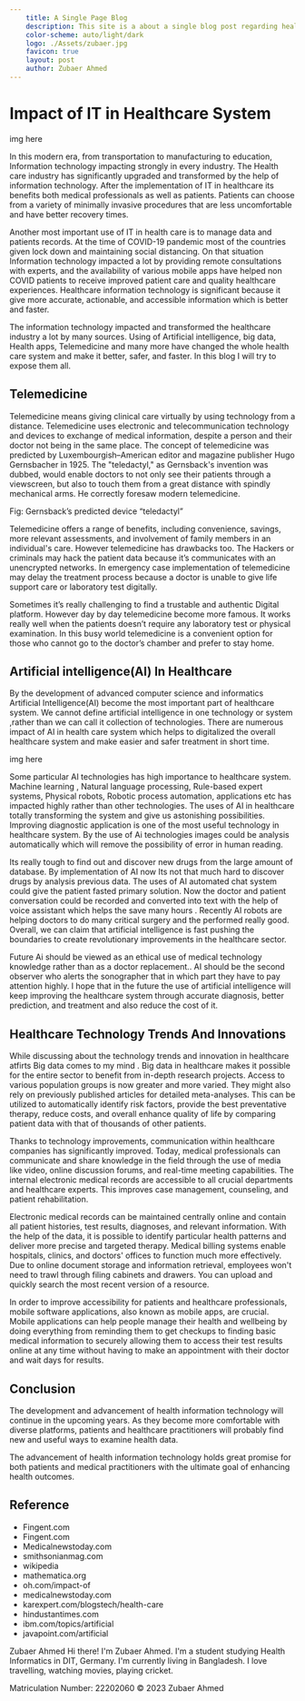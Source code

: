 ```yaml
---
    title: A Single Page Blog
    description: This site is a about a single blog post regarding healthcare.
    color-scheme: auto/light/dark
    logo: ./Assets/zubaer.jpg
    favicon: true
    layout: post
    author: Zubaer Ahmed
---
```


# Impact of IT in Healthcare System

img here

In this modern era, from transportation to manufacturing to education, Information technology impacting strongly in every industry. The Health care industry has significantly upgraded and transformed by the help of information technology. After the implementation of IT in healthcare its benefits both medical professionals as well as patients. Patients can choose from a variety of minimally invasive procedures that are less uncomfortable and have better recovery times.

Another most important use of IT in health care is to manage data and patients records. At the time of COVID-19 pandemic most of the countries given lock down and maintaining social distancing. On that situation Information technology impacted a lot by providing remote consultations with experts, and the availability of various mobile apps have helped non COVID patients to receive improved patient care and quality healthcare experiences. Healthcare information technology is significant because it give more accurate, actionable, and accessible information which is better and faster.

The information technology impacted and transformed the healthcare industry a lot by many sources. Using of Artificial intelligence, big data, Health apps, Telemedicine and many more have changed the whole health care system and make it better, safer, and faster. In this blog I will try to expose them all.

## Telemedicine
Telemedicine means giving clinical care virtually by using technology from a distance. Telemedicine uses electronic and telecommunication technology and devices to exchange of medical information, despite a person and their doctor not being in the same place. The concept of telemedicine was predicted by Luxembourgish–American editor and magazine publisher Hugo Gernsbacher in 1925. The "teledactyl," as Gernsback's invention was dubbed, would enable doctors to not only see their patients through a viewscreen, but also to touch them from a great distance with spindly mechanical arms. He correctly foresaw modern telemedicine.


Fig: Gernsback’s predicted device “teledactyl”

Telemedicine offers a range of benefits, including convenience, savings, more relevant assessments, and involvement of family members in an individual's care. However telemedicine has drawbacks too. The Hackers or criminals may hack the patient data because it’s communicates with an unencrypted networks. In emergency case implementation of telemedicine may delay the treatment process because a doctor is unable to give life support care or laboratory test digitally.

Sometimes it’s really challenging to find a trustable and authentic Digital platform. However day by day telemedicine become more famous. It works really well when the patients doesn’t require any laboratory test or physical examination. In this busy world telemedicine is a convenient option for those who cannot go to the doctor’s chamber and prefer to stay home.

## Artificial intelligence(AI) In Healthcare
By the development of advanced computer science and informatics Artificial Intelligence(AI) become the most important part of healthcare system. We cannot define artificial intelligence in one technology or system ,rather than we can call it collection of technologies. There are numerous impact of AI in health care system which helps to digitalized the overall healthcare system and make easier and safer treatment in short time.

img here

Some particular AI technologies has high importance to healthcare system. Machine learning , Natural language processing, Rule-based expert systems, Physical robots, Robotic process automation, applications etc has impacted highly rather than other technologies. The uses of AI in healthcare totally transforming the system and give us astonishing possibilities. Improving diagnostic application is one of the most useful technology in healthcare system. By the use of Ai technologies images could be analysis automatically which will remove the possibility of error in human reading.

Its really tough to find out and discover new drugs from the large amount of database. By implementation of AI now Its not that much hard to discover drugs by analysis previous data. The uses of AI automated chat system could give the patient fasted primary solution. Now the doctor and patient conversation could be recorded and converted into text with the help of voice assistant which helps the save many hours . Recently AI robots are helping doctors to do many critical surgery and the performed really good. Overall, we can claim that artificial intelligence is fast pushing the boundaries to create revolutionary improvements in the healthcare sector.

Future Ai should be viewed as an ethical use of medical technology knowledge rather than as a doctor replacement.. AI should be the second observer who alerts the sonographer that in which part they have to pay attention highly. I hope that in the future the use of artificial intelligence will keep improving the healthcare system through accurate diagnosis, better prediction, and treatment and also reduce the cost of it.

## Healthcare Technology Trends And Innovations

While discussing about the technology trends and innovation in healthcare atfirts Big data comes to my mind . Big data in healthcare makes it possible for the entire sector to benefit from in-depth research projects. Access to various population groups is now greater and more varied. They might also rely on previously published articles for detailed meta-analyses. This can be utilized to automatically identify risk factors, provide the best preventative therapy, reduce costs, and overall enhance quality of life by comparing patient data with that of thousands of other patients.

Thanks to technology improvements, communication within healthcare companies has significantly improved. Today, medical professionals can communicate and share knowledge in the field through the use of media like video, online discussion forums, and real-time meeting capabilities. The internal electronic medical records are accessible to all crucial departments and healthcare experts. This improves case management, counseling, and patient rehabilitation.

Electronic medical records can be maintained centrally online and contain all patient histories, test results, diagnoses, and relevant information. With the help of the data, it is possible to identify particular health patterns and deliver more precise and targeted therapy. Medical billing systems enable hospitals, clinics, and doctors' offices to function much more effectively. Due to online document storage and information retrieval, employees won't need to trawl through filing cabinets and drawers. You can upload and quickly search the most recent version of a resource.

In order to improve accessibility for patients and healthcare professionals, mobile software applications, also known as mobile apps, are crucial. Mobile applications can help people manage their health and wellbeing by doing everything from reminding them to get checkups to finding basic medical information to securely allowing them to access their test results online at any time without having to make an appointment with their doctor and wait days for results.

## Conclusion
The development and advancement of health information technology will continue in the upcoming years. As they become more comfortable with diverse platforms, patients and healthcare practitioners will probably find new and useful ways to examine health data.

The advancement of health information technology holds great promise for both patients and medical practitioners with the ultimate goal of enhancing health outcomes.

## Reference
* Fingent.com
* Fingent.com
* Medicalnewstoday.com
* smithsonianmag.com
* wikipedia
* mathematica.org
* oh.com/impact-of
* medicalnewstoday.com
* karexpert.com/blogstech/health-care
* hindustantimes.com
* ibm.com/topics/artificial
* javapoint.com/artificial

Zubaer Ahmed
Hi there! I'm Zubaer Ahmed. I'm a student studying Health Informatics in DIT, Germany. I'm currently living in Bangladesh. I love travelling, watching movies, playing cricket.

Matriculation Number: 22202060
© 2023 Zubaer Ahmed

